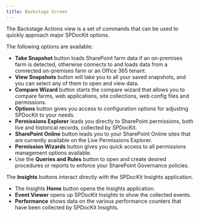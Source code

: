 ```yaml
---
title: Backstage Screen
---
```


The Backstage Actions view is a set of commands that can be used to quickly approach major SPDocKit options.

The following options are available:

* __Take Snapshot__ button loads SharePoint farm data if an on-premises farm is detected, otherwise connects to and loads data from a connected on-premises farm or an Office 365 tenant.
* __View Snapshots__ button will take you to all your saved snapshots, and you can select any of them to open and view data.
* __Compare Wizard__ button starts the compare wizard that allows you to compare farms, web applications, site collections, web config files and permissions.
* __Options__ button gives you access to configuration options for adjusting SPDocKit to your needs.
* __Permissions Explorer__ leads you directly to SharePoint permissions, both live and historical records, collected by SPDocKit.
* __SharePoint Online__ button leads you to your SharePoint Online sites that are currently available on the Live Permissions Explorer.
* __Permission Wizards__ button gives you quick access to all permissions management options available. 
* Use the __Queries and Rules__ button to open and create desired procedures or reports to enforce your SharePoint Governance policies.

The __Insights__ buttons interact directly with the SPDocKit Insights application.
* The Insights __Home__ button opens the Insights application.
* __Event Viewer__ opens up SPDocKit Insights to show the collected events.
* __Performance__ shows data on the various performance counters that have been collected by SPDocKit Insights.